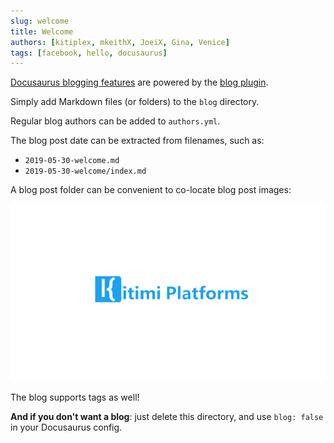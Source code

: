 ```yaml
---
slug: welcome
title: Welcome
authors: [kitiplex, mkeithX, JoeiX, Gina, Venice]
tags: [facebook, hello, docusaurus]
---
```


[Docusaurus blogging features](https://docusaurus.io/docs/blog) are powered by the [blog plugin](https://docusaurus.io/docs/api/plugins/@docusaurus/plugin-content-blog).

Simply add Markdown files (or folders) to the `blog` directory.

Regular blog authors can be added to `authors.yml`.

The blog post date can be extracted from filenames, such as:

- `2019-05-30-welcome.md`
- `2019-05-30-welcome/index.md`

A blog post folder can be convenient to co-locate blog post images:

![Banner](./logo_no_bg.png)


The blog supports tags as well!

**And if you don't want a blog**: just delete this directory, and use `blog: false` in your Docusaurus config.

